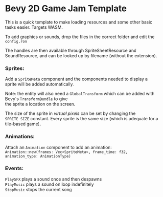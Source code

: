 # Bevy 2D Game Jam Template

This is a quick template to make loading resources and some other basic tasks easier.
Targets WASM.

To add graphics or sounds, drop the files in the correct folder and edit the `config.ron`

The handles are then available through SpriteSheetResource and SoundResource, and can be looked up by filename (without the extension).

### Sprites:
Add a `SpriteMeta` component and the components needed to display a sprite will be added automatically.

Note: the entity will also need a `GlobalTransform` which can be added with Bevy's `TransformBundle` to give  
the sprite a location on the screen.

The size of the sprite in *virtual pixels* can be set by changing the `SPRITE_SIZE` constant. Every sprite is the same size (which is adequate for a tile-based game).

### Animations:

Attach an `Animation` component to add an animation:  
`Animation::new(frames: Vec<SpriteMeta>, frame_time: f32, animation_type: AnimationType)`

### Events:
`PlaySFX` plays a sound once and then despawns  
`PlayMusic` plays a sound on loop indefinitely  
`StopMusic` stops the current song